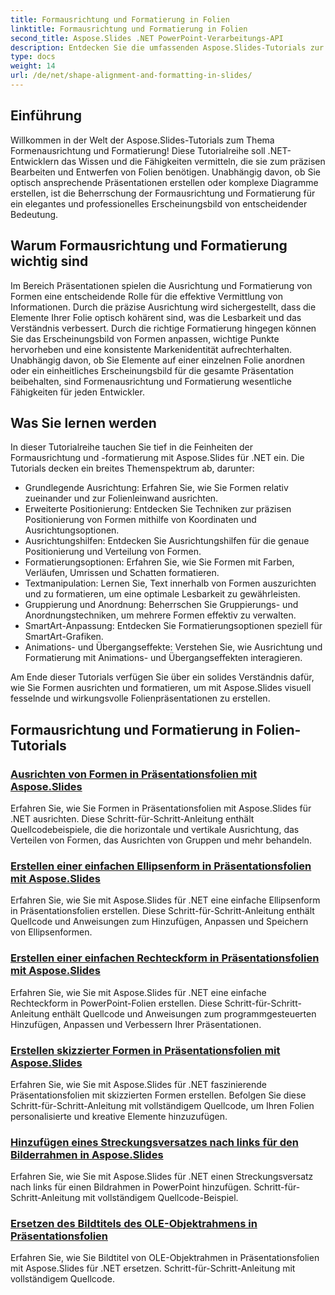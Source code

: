 ```yaml
---
title: Formausrichtung und Formatierung in Folien
linktitle: Formausrichtung und Formatierung in Folien
second_title: Aspose.Slides .NET PowerPoint-Verarbeitungs-API
description: Entdecken Sie die umfassenden Aspose.Slides-Tutorials zur Formausrichtung und Formatierung in .NET-Anwendungen. Lernen Sie, Formen mühelos auszurichten und zu formatieren und so Ihre Folienpräsentationen präzise zu verbessern.
type: docs
weight: 14
url: /de/net/shape-alignment-and-formatting-in-slides/
---
```


## Einführung

Willkommen in der Welt der Aspose.Slides-Tutorials zum Thema Formenausrichtung und Formatierung! Diese Tutorialreihe soll .NET-Entwicklern das Wissen und die Fähigkeiten vermitteln, die sie zum präzisen Bearbeiten und Entwerfen von Folien benötigen. Unabhängig davon, ob Sie optisch ansprechende Präsentationen erstellen oder komplexe Diagramme erstellen, ist die Beherrschung der Formausrichtung und Formatierung für ein elegantes und professionelles Erscheinungsbild von entscheidender Bedeutung.

## Warum Formausrichtung und Formatierung wichtig sind

Im Bereich Präsentationen spielen die Ausrichtung und Formatierung von Formen eine entscheidende Rolle für die effektive Vermittlung von Informationen. Durch die präzise Ausrichtung wird sichergestellt, dass die Elemente Ihrer Folie optisch kohärent sind, was die Lesbarkeit und das Verständnis verbessert. Durch die richtige Formatierung hingegen können Sie das Erscheinungsbild von Formen anpassen, wichtige Punkte hervorheben und eine konsistente Markenidentität aufrechterhalten. Unabhängig davon, ob Sie Elemente auf einer einzelnen Folie anordnen oder ein einheitliches Erscheinungsbild für die gesamte Präsentation beibehalten, sind Formenausrichtung und Formatierung wesentliche Fähigkeiten für jeden Entwickler.

## Was Sie lernen werden

In dieser Tutorialreihe tauchen Sie tief in die Feinheiten der Formausrichtung und -formatierung mit Aspose.Slides für .NET ein. Die Tutorials decken ein breites Themenspektrum ab, darunter:

- Grundlegende Ausrichtung: Erfahren Sie, wie Sie Formen relativ zueinander und zur Folienleinwand ausrichten.
- Erweiterte Positionierung: Entdecken Sie Techniken zur präzisen Positionierung von Formen mithilfe von Koordinaten und Ausrichtungsoptionen.
- Ausrichtungshilfen: Entdecken Sie Ausrichtungshilfen für die genaue Positionierung und Verteilung von Formen.
- Formatierungsoptionen: Erfahren Sie, wie Sie Formen mit Farben, Verläufen, Umrissen und Schatten formatieren.
- Textmanipulation: Lernen Sie, Text innerhalb von Formen auszurichten und zu formatieren, um eine optimale Lesbarkeit zu gewährleisten.
- Gruppierung und Anordnung: Beherrschen Sie Gruppierungs- und Anordnungstechniken, um mehrere Formen effektiv zu verwalten.
- SmartArt-Anpassung: Entdecken Sie Formatierungsoptionen speziell für SmartArt-Grafiken.
- Animations- und Übergangseffekte: Verstehen Sie, wie Ausrichtung und Formatierung mit Animations- und Übergangseffekten interagieren.

Am Ende dieser Tutorials verfügen Sie über ein solides Verständnis dafür, wie Sie Formen ausrichten und formatieren, um mit Aspose.Slides visuell fesselnde und wirkungsvolle Folienpräsentationen zu erstellen.

## Formausrichtung und Formatierung in Folien-Tutorials
### [Ausrichten von Formen in Präsentationsfolien mit Aspose.Slides](./aligning-shapes/)
Erfahren Sie, wie Sie Formen in Präsentationsfolien mit Aspose.Slides für .NET ausrichten. Diese Schritt-für-Schritt-Anleitung enthält Quellcodebeispiele, die die horizontale und vertikale Ausrichtung, das Verteilen von Formen, das Ausrichten von Gruppen und mehr behandeln.
### [Erstellen einer einfachen Ellipsenform in Präsentationsfolien mit Aspose.Slides](./creating-simple-ellipse-shape/)
Erfahren Sie, wie Sie mit Aspose.Slides für .NET eine einfache Ellipsenform in Präsentationsfolien erstellen. Diese Schritt-für-Schritt-Anleitung enthält Quellcode und Anweisungen zum Hinzufügen, Anpassen und Speichern von Ellipsenformen.
### [Erstellen einer einfachen Rechteckform in Präsentationsfolien mit Aspose.Slides](./creating-simple-rectangle-shape/)
Erfahren Sie, wie Sie mit Aspose.Slides für .NET eine einfache Rechteckform in PowerPoint-Folien erstellen. Diese Schritt-für-Schritt-Anleitung enthält Quellcode und Anweisungen zum programmgesteuerten Hinzufügen, Anpassen und Verbessern Ihrer Präsentationen.
### [Erstellen skizzierter Formen in Präsentationsfolien mit Aspose.Slides](./creating-sketched-shapes/)
Erfahren Sie, wie Sie mit Aspose.Slides für .NET faszinierende Präsentationsfolien mit skizzierten Formen erstellen. Befolgen Sie diese Schritt-für-Schritt-Anleitung mit vollständigem Quellcode, um Ihren Folien personalisierte und kreative Elemente hinzuzufügen.
### [Hinzufügen eines Streckungsversatzes nach links für den Bilderrahmen in Aspose.Slides](./adding-stretch-offset-left-picture-frame/)
Erfahren Sie, wie Sie mit Aspose.Slides für .NET einen Streckungsversatz nach links für einen Bildrahmen in PowerPoint hinzufügen. Schritt-für-Schritt-Anleitung mit vollständigem Quellcode-Beispiel.
### [Ersetzen des Bildtitels des OLE-Objektrahmens in Präsentationsfolien](./substituting-picture-title-ole-object-frame/)
Erfahren Sie, wie Sie Bildtitel von OLE-Objektrahmen in Präsentationsfolien mit Aspose.Slides für .NET ersetzen. Schritt-für-Schritt-Anleitung mit vollständigem Quellcode.